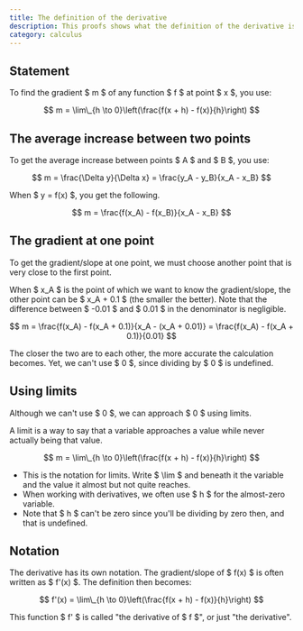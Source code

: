 ```yaml
---
title: The definition of the derivative
description: This proofs shows what the definition of the derivative is and how it came about
category: calculus
---
```


## Statement

To find the gradient $ m $ of any function $ f $ at point $ x $, you use:

$$ m = \lim\_{h \to 0}\left(\frac{f(x + h) - f(x)}{h}\right) $$

## The average increase between two points

To get the average increase between points $ A $ and $ B $, you use:

$$ m = \frac{\Delta y}{\Delta x} = \frac{y_A - y_B}{x_A - x_B} $$

When $ y = f(x) $, you get the following.

$$ m = \frac{f(x_A) - f(x_B)}{x_A - x_B} $$

## The gradient at one point

To get the gradient/slope at one point, we must choose another point that is very close to the first point.

When $ x_A $ is the point of which we want to know the gradient/slope, the other point can be $ x_A + 0.1 $ (the smaller the better). Note that the difference between $ -0.01 $ and $ 0.01 $ in the denominator is negligible.

$$ m = \frac{f(x_A) - f(x_A + 0.1)}{x_A - (x_A + 0.01)} = \frac{f(x_A) - f(x_A + 0.1)}{0.01} $$

The closer the two are to each other, the more accurate the calculation becomes. Yet, we can't use $ 0 $, since dividing by $ 0 $ is undefined.

## Using limits

Although we can't use $ 0 $, we can approach $ 0 $ using limits.

A limit is a way to say that a variable approaches a value while never actually being that value.

$$ m = \lim\_{h \to 0}\left(\frac{f(x + h) - f(x)}{h}\right) $$

-   This is the notation for limits. Write $ \lim $ and beneath it the variable and the value it almost but not quite reaches.
-   When working with derivatives, we often use $ h $ for the almost-zero variable.
-   Note that $ h $ can't be zero since you'll be dividing by zero then, and that is undefined.

## Notation

The derivative has its own notation. The gradient/slope of $ f(x) $ is often written as $ f'(x) $. The definition then becomes:

$$ f'(x) = \lim\_{h \to 0}\left(\frac{f(x + h) - f(x)}{h}\right) $$

This function $ f' $ is called "the derivative of $ f $", or just "the derivative".
